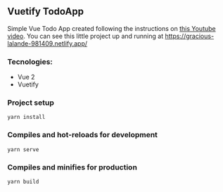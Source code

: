 ## Vuetify TodoApp

Simple Vue Todo App created following the instructions on [this Youtube video](https://www.youtube.com/watch?v=CjXgoYo86yY&t). 
You can see this little project up and running at https://gracious-lalande-981409.netlify.app/

### Tecnologies:
- Vue 2
- Vuetify

### Project setup
```
yarn install
```

### Compiles and hot-reloads for development
```
yarn serve
```

### Compiles and minifies for production
```
yarn build
```
